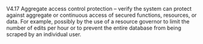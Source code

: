 V4.17 Aggregate access control protection &ndash; verify the system can protect against aggregate or continuous access of secured functions, resources, or data. For example, possibly by the use of a resource governor to limit the number of edits per hour or to prevent the entire database from being scraped by an individual user.